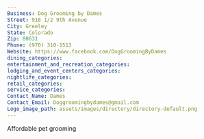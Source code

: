 ```yaml
---
Business: Dog Grooming by Dames
Street: 918 1/2 9th Avenue
City: Greeley
State: Colorado
Zip: 80631
Phone: (970) 310-1513
Website: https://www.facebook.com/DogGroomingByDames
dining_categories: 
entertainment_and_recreation_categories: 
lodging_and_event_centers_categories: 
nightlife_categories: 
retail_categories: 
service_categories: 
Contact_Name: Dames
Contact_Email: Doggroomingbydames@gmail.com
Logo_image_path: assets/images/directory/directory-default.png
---
```

Affordable pet grooming
